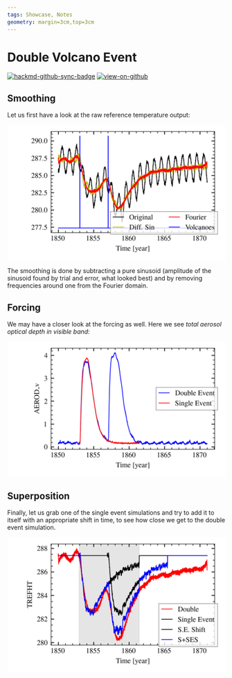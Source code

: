 ```yaml
---
tags: Showcase, Notes
geometry: margin=3cm,top=3cm
---
```


# Double Volcano Event

[![hackmd-github-sync-badge](https://hackmd.io/j4L-EIhRQqGdl5KmiIZ-_w/badge)](https://hackmd.io/@engeir/BkbwDbxAq)
[![view-on-github](https://img.shields.io/badge/View%20on-GitHub-yellowgreen)](https://github.com/engeir/hack-md-notes/blob/main/double-overlap.md)

## Smoothing

Let us first have a look at the raw reference temperature output:

![Initial smoothing](https://github.com/engeir/hack-md-notes/raw/71d8ff5538414d38b4c340488678c0062d70c9f8/assets/pic/double-overlap/double-overlap-temp-smoothing.png "Initial smoothing")

The smoothing is done by subtracting a pure sinusoid (amplitude of the sinusoid found by
trial and error, what looked best) and by removing frequencies around one from the
Fourier domain.

## Forcing

We may have a closer look at the forcing as well. Here we see _total aerosol optical
depth in visible band_:

![Forcing AEROD_v](https://raw.githubusercontent.com/engeir/hack-md-notes/41979246af0f67763b300afda0217d3ec4734389/assets/pic/double-overlap/double-overlap-aerod_v.png "Forcing AEROD_v")

## Superposition

Finally, let us grab one of the single event simulations and try to add it to itself
with an appropriate shift in time, to see how close we get to the double event
simulation.

![Superposition of single events on top of Fourier smoothed temperature. Shading shows the length of the single event time series](https://github.com/engeir/hack-md-notes/raw/7ce37cbef16da459fc2692feffd6fad34a37883f/assets/pic/double-overlap/double-overlap-superpose.png "Superposition of single events on top of Fourier smoothed temperature. Shading shows the length of the single event time series")
